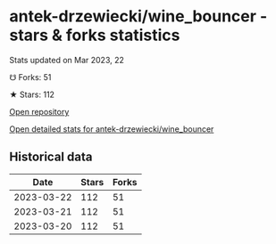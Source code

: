 # antek-drzewiecki/wine_bouncer - stars & forks statistics

Stats updated on Mar 2023, 22

☋ Forks: 51

★ Stars: 112

[Open repository](https://github.com/antek-drzewiecki/wine_bouncer)

[Open detailed stats for antek-drzewiecki/wine_bouncer](https://reviewgithub.com/rep/antek-drzewiecki/wine_bouncer)

## Historical data
| Date | Stars | Forks |
|------|-------|-------|
| 2023-03-22 | 112 | 51 | 
| 2023-03-21 | 112 | 51 | 
| 2023-03-20 | 112 | 51 | 

